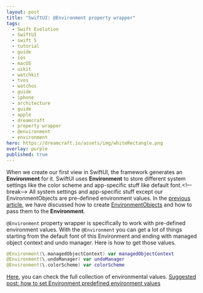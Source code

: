 ```yaml
---
layout: post
title: "SwiftUI: @Environment property wrapper"
tags:
  - Swift Evolution
  - SwiftUI
  - swift 5
  - tutorial
  - guide
  - ios
  - macOS
  - uikit
  - watchkit
  - tvos
  - watchos
  - guide
  - iphone
  - architecture
  - guide
  - apple
  - dreamcraft
  - property wrapper
  - @environment
  - environment
hero: https://dreamcraft.io/assets/img/whiteRectangle.png
overlay: purple
published: true
---
```

When we create our first view in SwiftUI, the framework generates an **Environment** for it. SwiftUI uses **Environment** to store different system settings like the color scheme and app-specific stuff like default font.<!–-break-–>
All system settings and app-specific stuff except our EnvironmentObjects are pre-defined environment values. In the [previous article](https://dreamcraft.io/posts/swiftui-environmentobj-wrapper), we have discussed how to create [EnvironmentObjects](https://dreamcraft.io/posts/swiftui-environmentobj-wrapper) and how to pass them to the **Environment**.

 `@Environment` property wrapper is specifically to work with pre-defined environment values. With the `@Environment` you can get a lot of things starting from the default font of this Environment and ending with managed object context and undo manager. Here is how to get those values.

```swift
@Environment(\.managedObjectContext) var managedObjectContext
@Environment(\.undoManager) var undoManager
@Environment(\.colorScheme) var colorScheme
```
[Here](https://developer.apple.com/documentation/swiftui/environmentvalues), you can check the full collection of environmental values.
[Suggested post: how to set Environment predefined environment values](https://dreamcraft.io/posts/swiftui-how-to-modify-environment-values)

